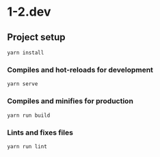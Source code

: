 # 1-2.dev

## Project setup
```
yarn install
```

### Compiles and hot-reloads for development
```
yarn serve
```

### Compiles and minifies for production
```
yarn run build
```

### Lints and fixes files
```
yarn run lint
```
